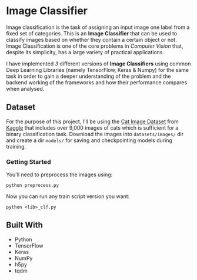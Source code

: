 # Image Classifier

Image classification is the task of assigning an input image one label from a fixed set of categories. This is an **Image Classifier** that can be used to classify images based on whether they contain a certain object or not. Image Classification is one of the core problems in *Computer Vision* that, despite its simplicity, has a large variety of practical applications.

I have implemented *3* different versions of **Image Classifiers** using common Deep Learning Libraries (namely TensorFlow, Keras & Numpy) for the same task in order to gain a deeper understanding of the problem and the backend working of the frameworks and how their performance compares when analysed.

## Dataset

For the purpose of this project, I'll be using the [Cat Image Dataset](https://www.kaggle.com/crawford/cat-dataset) from [Kaggle](https://www.kaggle.com/) that includes over 9,000 images of cats which is sufficient for a binary classification task. Download the images into `datasets/images/` dir and create a dir `models/` for saving and checkpointing models during training.

### Getting Started

You'll need to preprocess the images using:
```
python preprocess.py
```

Now you can run any train script version you want:
```
python <lib>_clf.py
```

## Built With

* Python
* TensorFlow
* Keras
* NumPy
* h5py
* tqdm